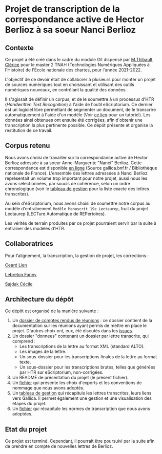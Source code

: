 # Projet de transcription de la correspondance active de Hector Berlioz à sa soeur Nanci Berlioz

## Contexte
Ce projet a été créé dans le cadre du module Git dispensé par [M.Thibault Clérice](https://github.com/PonteIneptique) pour le master 2 TNAH (Technologies Numériques Appliquées à l'Histoire) de l'École nationale des chartes, pour l'année 2021-2022.

L'objectif de ce devoir était de collaborer à plusieurs pour monter un projet de sources numériques tout en choisissant et utilisant des outils numériques nouveaux, en contrôlant la qualité des données.

Il s'agissait de définir un corpus, et de le soumettre à un processus d'HTR (*Handwritten Text Recognition*) à l'aide de l'outil eScriptorium. Ce dernier est un logiciel libre permettant de segmenter un document, de le transcrire automatiquement à l'aide d'un modèle (Voir [ce lien](https://lectaurep.hypotheses.org/documentation/prendre-en-main-escriptorium) pour un tutoriel). Les données ainsi obtenues ont ensuite été corrigées, afin d'obtenir une transcription la plus pertinente possible. Ce dépôt présente et organise la restitution de ce travail.

## Corpus retenu

Nous avons choisi de travailler sur la correspondance active de Hector Berlioz adressée à sa soeur Anne-Marguerite "Nanci" Berlioz. Cette correspondance est disponible [en ligne](https://gallica.bnf.fr/services/engine/search/sru?operation=searchRetrieve&exactSearch=false&collapsing=true&version=1.2&query=((dc.creator%20adj%20%22berlioz%20hector%22%20or%20dc.contributor%20adj%20%22berlioz%20hector%22%20)%20and%20(dc.creator%20adj%20%22berlioz%20nanci%22%20or%20dc.contributor%20adj%20%22berlioz%20nanci%22%20)%20)%20&suggest=10&keywords=berlioz%20hector%20berlioz%20nanci) (Source gallica.bnf.fr / Bibliothèque nationale de France). L'ensemble des lettres adressées à Nanci Berlioz représentait un volume trop important pour notre projet, aussi nous les avons sélectionnées, par soucis de cohérence, selon un ordre chronologique (voir le [tableau de gestion](https://github.com/Lienceard/TNAH-2021-Projet-Correspondance-Berlioz/blob/main/tableau_de_gestion.md) pour la liste exacte des lettres transcrites).

Au sein d'eScriptorium, nous avons choisi de soumettre notre corpus au modèle d'entraînement `Modèle Manuscrit 19e Lectaurep`, fruit du projet Lectaurep (LECTure Automatique de REPertoires).

Les vérités de terrain produites par ce projet pourraient servir par la suite à entraîner des modèles d'HTR.

## Collaboratrices

Pour l'alignement, la transcription, la gestion de projet, les corrections :

[Ceard Lien](https://github.com/Lienceard)

[Lebreton Fanny](https://github.com/FannyLbr)

[Sajdak Cécile](https://github.com/SjdkC)


## Architecture du dépôt

Ce dépôt est organisé de la manière suivante :

1. Un [dossier de comptes rendus de réunions](https://github.com/Lienceard/TNAH-2021-Projet-Correspondance-Berlioz/tree/main/comptes_rendus_reunions) : ce dossier contient de la documentation sur les réunions ayant permis de mettre en place le projet. D'autres choix ont, eux, été discutés dans les [issues](https://github.com/Lienceard/TNAH-2021-Projet-Correspondance-Berlioz/issues).
2. Un dossier "donnees" contenant un dossier par lettre transcrite, qui comprend :
    * Les transcriptions de la lettre au format XML (standard ALTO).
    * Les images de la lettre.
    * Un sous-dossier pour les transcriptions finales de la lettre au format texte.
    * Un sous-dossier pour les transcriptions brutes, telles que générées par HTR sur eScriptorium, non-corrigées.
3. Un README de présentation du projet (le présent fichier).
4. Un [fichier](https://github.com/Lienceard/TNAH-2021-Projet-Correspondance-Berlioz/blob/main/choix_exports_et_conventions_de_nommage.md) qui présente les choix d'exports et les conventions de nommage que nous avons adoptés.
5. Un [tableau de gestion](https://github.com/Lienceard/TNAH-2021-Projet-Correspondance-Berlioz/blob/main/tableau_de_gestion.md) qui récapitule les lettres transcrites, leurs liens vers Gallica. Il permet également une gestion et une visualisation des étapes du projet.
6. Un [fichier](https://github.com/Lienceard/TNAH-2021-Projet-Correspondance-Berlioz/blob/main/normes_transcription.md) qui récapitule les normes de transcription que nous avons adoptées.

## Etat du projet

Ce projet est terminé. Cependant, il pourrait être poursuivi par la suite afin de prendre en compte de nouvelles lettres de Berlioz.



